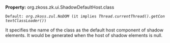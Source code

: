 **Property:** org.zkoss.zk.ui.ShadowDefaultHost.class

`Default: `<i>`org.zkoss.zul.NoDOM`</i>` (it implies `*`Thread.currentThread().getContextClassLoader()`*`)`

It specifies the name of the class as the default host component of
shadow elements. It would be generated when the host of shadow elements
is null.
